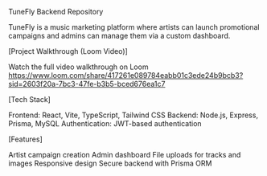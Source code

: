 TuneFly Backend Repository

TuneFly is a music marketing platform where artists can launch promotional campaigns and admins can manage them via a custom dashboard.

[Project Walkthrough (Loom Video)]

Watch the full video walkthrough on Loom https://www.loom.com/share/417261e089784eabb01c3ede24b9bcb3?sid=2603f20a-7bc3-47fe-b3b5-bced676ea1c7

[Tech Stack]

Frontend: React, Vite, TypeScript, Tailwind CSS
Backend: Node.js, Express, Prisma, MySQL
Authentication: JWT-based authentication

[Features]

Artist campaign creation
Admin dashboard
File uploads for tracks and images
Responsive design
Secure backend with Prisma ORM
